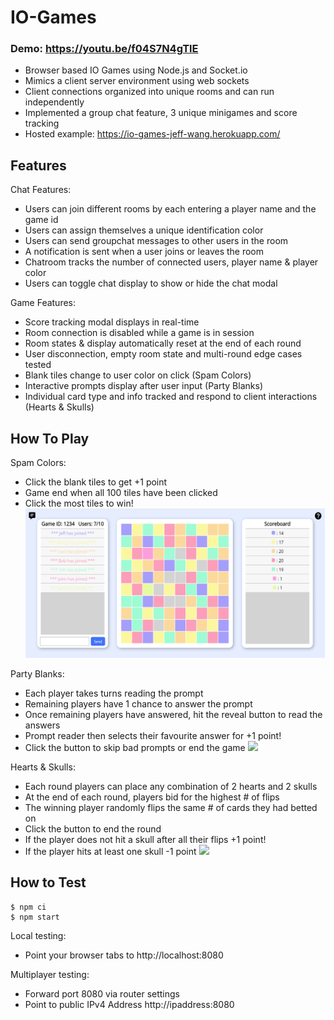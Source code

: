 # IO-Games
### Demo: https://youtu.be/f04S7N4gTlE
- Browser based IO Games using Node.js and Socket.io
- Mimics a client server environment using web sockets 
- Client connections organized into unique rooms and can run independently
- Implemented a group chat feature, 3 unique minigames and score tracking
- Hosted example: https://io-games-jeff-wang.herokuapp.com/


## Features

Chat Features:
- Users can join different rooms by each entering a player name and the game id
- Users can assign themselves a unique identification color
- Users can send groupchat messages to other users in the room
- A notification is sent when a user joins or leaves the room
- Chatroom tracks the number of connected users, player name & player color
- Users can toggle chat display to show or hide the chat modal

Game Features:
- Score tracking modal displays in real-time
- Room connection is disabled while a game is in session
- Room states & display automatically reset at the end of each round
- User disconnection, empty room state and multi-round edge cases tested 
- Blank tiles change to user color on click (Spam Colors)
- Interactive prompts display after user input (Party Blanks)
- Individual card type and info tracked and respond to client interactions (Hearts & Skulls) 

## How To Play

Spam Colors:
- Click the blank tiles to get +1 point
- Game end when all 100 tiles have been clicked
- Click the most tiles to win!
![](public/img/game1.png)

Party Blanks:
- Each player takes turns reading the prompt
- Remaining players have 1 chance to answer the prompt
- Once remaining players have answered, hit the reveal button to read the answers
- Prompt reader then selects their favourite answer for +1 point!
- Click the button to skip bad prompts or end the game 
![](public/img/partyblanks.gif)

Hearts & Skulls:
- Each round players can place any combination of 2 hearts and 2 skulls
- At the end of each round, players bid for the highest # of flips
- The winning player randomly flips the same # of cards they had betted on 
- Click the button to end the round
- If the player does not hit a skull after all their flips +1 point!
- If the player hits at least one skull -1 point
![](public/img/heartsnskulls.gif)

## How to Test

```
$ npm ci
$ npm start
```
Local testing:
- Point your browser tabs to http://localhost:8080

Multiplayer testing:
- Forward port 8080 via router settings
- Point to public IPv4 Address http://ipaddress:8080 


